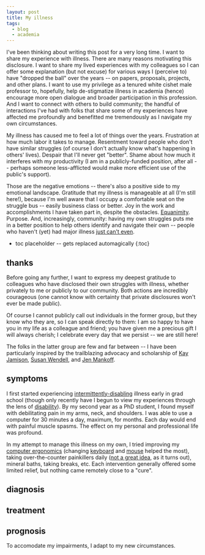 ```yaml
---
layout: post
title: My illness
tags:
  - blog
  - academia
---
```


I've been thinking about writing this post for a very long time.  I want to share my experience with illness.  There are many reasons motivating this disclosure.  I want to share my lived experiences with my colleagues so I can offer some explanation (but not excuse) for various ways I (perceive to) have "dropped the ball" over the years -- on papers, proposals, projects, and other plans.  I want to use my privilege as a tenured white cishet male professor to, hopefully, help de-stigmatize illness in academia (hence) encourage more open dialogue and broader participation in this profession.  And I want to connect with others to build community; the handful of interactions I've had with folks that share some of my experiences have affected me profoundly and benefitted me tremendously as I navigate my own circumstances.

My illness has caused me to feel a lot of things over the years.  Frustration at how much labor it takes to manage.  Resentment toward people who don't have similar struggles (of course I don't actually know what's happening in others' lives).  Despair that I'll never get "better".  Shame about how much it interferes with my productivity (I am in a publicly-funded position, after all -- perhaps someone less-afflicted would make more efficient use of the public's support).  

Those are the negative emotions -- there's also a positive side to my emotional landscape.  Gratitude that my illness is manageable at all (I'm still here!), because I'm well aware that I occupy a comfortable seat on the struggle bus -- easily business class or better.  Joy in the work and accomplishments I have taken part in, despite the obstacles.  [Equanimity](https://en.wikipedia.org/wiki/Karma_Yoga_(book)).  Purpose.  And, increasingly, community: having my own struggles puts me in a better position to help others identify and navigate their own -- people who haven't (yet) had major illness [just can't even](https://dictionary.cambridge.org/us/dictionary/english/i-can-t-even).

* toc placeholder -- gets replaced automagically
{:toc}

## thanks

Before going any further, I want to express my deepest gratitude to colleagues who have disclosed their own struggles with illness, whether privately to me or publicly to our community.  Both actions are incredibly courageous (one cannot know with certainty that private disclosures won't ever be made public).  

Of course I cannot publicly call out individuals in the former group, but they know who they are, so I can speak directly to them:  I am so happy to have you in my life as a colleague and friend; you have given me a precious gift I will always cherish; I celebrate every day that we persist -- we are still here!

The folks in the latter group are few and far between -- I have been particularly inspired by the trailblazing advocacy and scholarship of [Kay Jamison](https://en.wikipedia.org/wiki/An_Unquiet_Mind), [Susan Wendell](http://www.jstor.org/stable/3810781), and [Jen Mankoff](https://make4all.org/). 

## symptoms

I first started experiencing [intermittently-disabling](https://www.cdc.gov/ncbddd/disabilityandhealth/disability.html) illness early in grad school (though only recently have I begun to view my experiences through the lens of [disability](https://en.wikipedia.org/wiki/Disability_studies)).  By my second year as a PhD student, I found myself with debilitating pain in my arms, neck, and shoulders.  I was able to use a computer for 30 minutes a day, maximum, for months.  Each day would end with painful muscle spasms.  The effect on my personal and professional life was profound.

In my attempt to manage this illness on my own, I tried improving my [computer ergonomics](https://uhs.umich.edu/computerergonomics) (changing [keyboard](https://shop.goldtouch.com/products/goldtouch-go2-wired-mobile-keyboard-pc-mac) and [mouse](https://www.logitech.com/en-us/products/mice/mx-ergo-wireless-trackball-mouse.html) helped the most), taking over-the-counter painkillers daily ([not a great idea](https://www.ncbi.nlm.nih.gov/pmc/articles/PMC3158445/), as it turns out), mineral baths, taking breaks, etc.  Each intervention generally offered some limited relief, but nothing came remotely close to a "cure".  

## diagnosis

## treatment

## prognosis

To accomodate my impairments, I adapt to my new circumstances.

